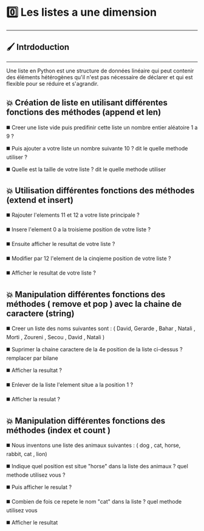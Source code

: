 
# 0️⃣ Les listes a une dimension 
-------------------------------

## 🖌️ Intrdoduction
------------------
Une liste en Python est une structure de données linéaire qui peut contenir des éléments hétérogènes qu'il n'est pas nécessaire de déclarer et qui est flexible pour se réduire et s'agrandir.

💥  Création de liste en utilisant différentes fonctions des méthodes (append et len)
-----------------------------------------------------------------------------------

◼️ Creer une liste vide puis predifinir cette liste un nombre entier  aléatoire 1 a 9 ?

◼️ Puis ajouter a votre liste un nombre suivante 10 ? dit le quelle methode utiliser ? 

◼️ Quelle est la taille de votre liste ? dit le quelle methode utiliser 


💥 Utilisation différentes fonctions des méthodes (extend et insert)
----------------------------------------------------------------------------------------

◼️ Rajouter l'elements 11 et 12 a votre liste principale ? 

◼️ Insere l'element 0 a la troisieme position de votre liste ?

◼️ Ensuite afficher le resultat de votre liste ?

◼️ Modifier par 12 l'element de la cinqieme position de votre liste ? 

◼️ Afficher le resultat de votre liste ?


💥 Manipulation différentes fonctions des méthodes ( remove et pop ) avec la chaine de caractere (string)
----------------------------------------------------------------------------------------

◼️  Creer un liste des noms suivantes sont : ( David, Gerarde , Bahar , Natali , Morti , Zoureni , Secou , David , Natali )

◼️  Suprimer la chaine caractere de la 4e position de la liste ci-dessus ? remplacer par bilane 

◼️  Afficher la resultat ?

◼️  Enlever de la liste l'element situe a la position 1 ?

◼️ Afficher la resulat ?



💥 Manipulation différentes fonctions des méthodes (index et count ) 
---------------------------------------------------------------------

◼️ Nous inventons une liste des animaux suivantes : ( dog , cat, horse, rabbit, cat , lion)

◼️ Indique quel position est situe "horse" dans la liste des animaux ? quel methode utilisez vous ?

◼️ Puis afficher le resulat ?

◼️ Combien de fois ce repete le nom "cat" dans la liste ? quel methode utilisez vous 

◼️ Afficher le resultat 

















